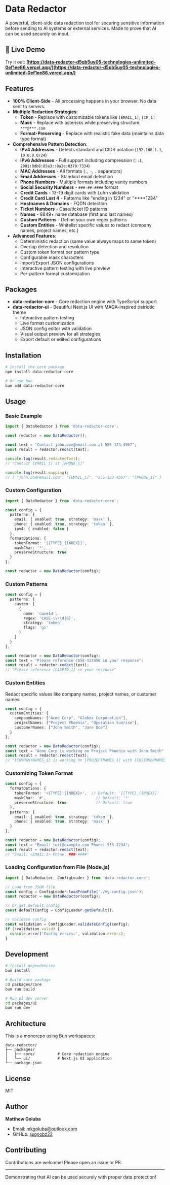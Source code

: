 # Data Redactor

A powerful, client-side data redaction tool for securing sensitive information before sending to AI systems or external services. Made to prove that AI can be used securely on input.

## 🚀 Live Demo

Try it out: **[https://data-redactor-d5qb5uy05-technologies-unlimited-0ef1ee86.vercel.app/](https://data-redactor-d5qb5uy05-technologies-unlimited-0ef1ee86.vercel.app/)**

## Features

- **100% Client-Side** - All processing happens in your browser. No data sent to servers.
- **Multiple Redaction Strategies**:
  - **Token** - Replace with customizable tokens like `[EMAIL_1]`, `[IP_1]`
  - **Mask** - Replace with asterisks while preserving structure `***@***.com`
  - **Format-Preserving** - Replace with realistic fake data (maintains data type format)
- **Comprehensive Pattern Detection**:
  - **IPv4 Addresses** - Detects standard and CIDR notation (`192.168.1.1`, `10.0.0.0/24`)
  - **IPv6 Addresses** - Full support including compression (`::1`, `2001:0db8:85a3::8a2e:0370:7334`)
  - **MAC Addresses** - All formats (`:`, `-`, `.` separators)
  - **Email Addresses** - Standard email detection
  - **Phone Numbers** - Multiple formats including vanity numbers
  - **Social Security Numbers** - `###-##-####` format
  - **Credit Cards** - 13-19 digit cards with Luhn validation
  - **Credit Card Last 4** - Patterns like "ending in 1234" or "****1234"
  - **Hostnames & Domains** - FQDN detection
  - **Ticket Numbers** - Case/ticket ID patterns
  - **Names** - 8849+ name database (first and last names)
  - **Custom Patterns** - Define your own regex patterns
  - **Custom Entities** - Whitelist specific values to redact (company names, project names, etc.)
- **Advanced Features**:
  - Deterministic redaction (same value always maps to same token)
  - Overlap detection and resolution
  - Custom token format per pattern type
  - Configurable mask characters
  - Import/Export JSON configurations
  - Interactive pattern testing with live preview
  - Per-pattern format customization

## Packages

- **data-redactor-core** - Core redaction engine with TypeScript support
- **data-redactor-ui** - Beautiful Next.js UI with MAGA-inspired patriotic theme
  - Interactive pattern testing
  - Live format customization
  - JSON config editor with validation
  - Visual output preview for all strategies
  - Export default or edited configurations

## Installation

```bash
# Install the core package
npm install data-redactor-core

# Or use bun
bun add data-redactor-core
```

## Usage

### Basic Example

```typescript
import { DataRedactor } from 'data-redactor-core';

const redactor = new DataRedactor();

const text = "Contact john.doe@email.com at 555-123-4567";
const result = redactor.redact(text);

console.log(result.redactedText);
// "Contact [EMAIL_1] at [PHONE_1]"

console.log(result.mapping);
// { "john.doe@email.com": "[EMAIL_1]", "555-123-4567": "[PHONE_1]" }
```

### Custom Configuration

```typescript
import { DataRedactor } from 'data-redactor-core';

const config = {
  patterns: {
    email: { enabled: true, strategy: 'mask' },
    phone: { enabled: true, strategy: 'token' },
    ipv4: { enabled: false }
  },
  formatOptions: {
    tokenFormat: '[{TYPE}_{INDEX}]',
    maskChar: '*',
    preserveStructure: true
  }
};

const redactor = new DataRedactor(config);
```

### Custom Patterns

```typescript
const config = {
  patterns: {
    custom: [
      {
        name: 'caseId',
        regex: 'CASE-\\\\d{6}',
        strategy: 'token',
        flags: 'gi'
      }
    ]
  }
};

const redactor = new DataRedactor(config);
const text = "Please reference CASE-123456 in your response";
const result = redactor.redact(text);
// "Please reference [CASEID_1] in your response"
```

### Custom Entities

Redact specific values like company names, project names, or customer names:

```typescript
const config = {
  customEntities: {
    companyNames: ["Acme Corp", "Globex Corporation"],
    projectNames: ["Project Phoenix", "Operation Sunrise"],
    customerNames: ["John Smith", "Jane Doe"]
  }
};

const redactor = new DataRedactor(config);
const text = "Acme Corp is working on Project Phoenix with John Smith";
const result = redactor.redact(text);
// "[COMPANYNAMES_1] is working on [PROJECTNAMES_1] with [CUSTOMERNAMES_1]"
```

### Customizing Token Format

```typescript
const config = {
  formatOptions: {
    tokenFormat: '<{TYPE}:{INDEX}>',  // Default: '[{TYPE}_{INDEX}]'
    maskChar: '#',                      // Default: '*'
    preserveStructure: true             // Default: true
  },
  patterns: {
    email: { enabled: true, strategy: 'token' },
    phone: { enabled: true, strategy: 'mask' }
  }
};

const redactor = new DataRedactor(config);
const text = "Email: test@example.com Phone: 555-1234";
const result = redactor.redact(text);
// "Email: <EMAIL:1> Phone: ###-####"
```

### Loading Configuration from File (Node.js)

```typescript
import { DataRedactor, ConfigLoader } from 'data-redactor-core';

// Load from JSON file
const config = ConfigLoader.loadFromFile('./my-config.json');
const redactor = new DataRedactor(config);

// Or get default config
const defaultConfig = ConfigLoader.getDefault();

// Validate config
const validation = ConfigLoader.validateConfig(config);
if (!validation.valid) {
  console.error('Config errors:', validation.errors);
}
```

## Development

```bash
# Install dependencies
bun install

# Build core package
cd packages/core
bun run build

# Run UI dev server
cd packages/ui
bun run dev
```

## Architecture

This is a monorepo using Bun workspaces:

```
data-redactor/
├── packages/
│   ├── core/          # Core redaction engine
│   └── ui/            # Next.js UI application
└── package.json
```

## License

MIT

## Author

**Matthew Goluba**
- Email: mkgoluba@outlook.com
- GitHub: [@goobz22](https://github.com/goobz22)

## Contributing

Contributions are welcome! Please open an issue or PR.

---

Demonstrating that AI can be used securely with proper data protection!

